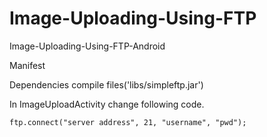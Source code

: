 # Image-Uploading-Using-FTP
Image-Uploading-Using-FTP-Android


Manifest
    <uses-permission android:name="android.permission.INTERNET" />
    <uses-permission android:name="android.permission.ACCESS_NETWORK_STATE" />
    <uses-permission android:name="android.permission.ACCESS_WIFI_STATE" />
    <uses-permission android:name="android.permission.WRITE_EXTERNAL_STORAGE" />
    <uses-permission android:name="android.permission.CAMERA" />

Dependencies
    compile files('libs/simpleftp.jar')

In ImageUploadActivity change following code.

    ftp.connect("server address", 21, "username", "pwd");
